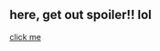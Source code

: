 ## here, get out spoiler!! lol
[click me](https://github.com/TanametTpk/gameOutSideGame/releases/download/v3.0.0/GOG3.zip)
